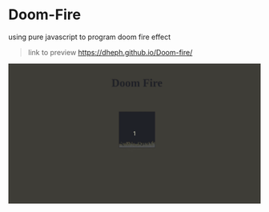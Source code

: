 # Doom-Fire

using pure javascript to program doom fire effect

> link to preview
https://dheph.github.io/Doom-fire/

![Dom Fire](/.github/running.gif)
